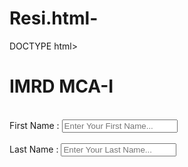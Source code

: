 # Resi.html-
DOCTYPE html>
<html lang="en">
<head>
<meta charset="UTF-8" />
<meta name="viewport" content="width=device-width, initial-scale=1.0" />
<title>Document</title>
</head>
<body>
<form action="">
<h1>IMRD MCA-I</h1>
<br />
<label for="fname">First Name : </label>
<input
type="text"
name="fname"
id="fname"
placeholder="Enter Your First Name..."
required
onkeypress="return fun2(event);"
/><br /><br />
<label for="lname">Last Name : </label>
<input
type="text"
name="lname"
id="lname"
placeholder="Enter Your Last Name..."
